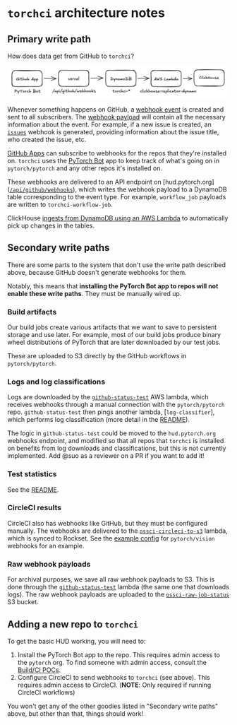 # `torchci` architecture notes

## Primary write path

How does data get from GitHub to `torchci`?

![torchci write path](write-path.png)

Whenever something happens on GitHub, a [webhook event] is created and sent to
all subscribers. The [webhook payload] will contain all the necessary
information about the event. For example, if a new issue is created, an
[`issues`] webhook is generated, providing information about the issue title,
who created the issue, etc.

[GitHub Apps] can subscribe to webhooks for the repos that they're installed
on. `torchci` uses the [PyTorch Bot] app to keep track of what's going on in
`pytorch/pytorch` and any other repos it's installed on.

These webhooks are delivered to an API endpoint on [hud.pytorch.org]
([`/api/github/webhooks`]), which writes the webhook payload to a DynamoDB
table corresponding to the event type. For example, `workflow_job` payloads are
written to `torchci-workflow-job`.

ClickHouse [ingests from DynamoDB using an AWS Lambda] to automatically pick up
changes in the tables.

[webhook event]: https://docs.github.com/en/developers/webhooks-and-events/webhooks/about-webhooks
[webhook payload]: https://docs.github.com/en/developers/webhooks-and-events/webhooks/webhook-events-and-payloads
[`issues`]: https://docs.github.com/en/developers/webhooks-and-events/webhooks/webhook-events-and-payloads#issues
[github apps]: https://docs.github.com/en/developers/apps/getting-started-with-apps/about-apps
[pytorch bot]: https://github.com/apps/pytorch-bot
[`/api/github/webhooks`]: https://github.com/pytorch/test-infra/blob/main/torchci/pages/api/github/webhooks.ts
[ingests from dynamodb using an aws lambda]: https://github.com/pytorch/test-infra/tree/6abfc539d0ce7daf0fcd07533de37b8723e6454a/aws/lambda/clickhouse-replicator-dynamo

## Secondary write paths

There are some parts to the system that don't use the write path described
above, because GitHub doesn't generate webhooks for them.

Notably, this means that **installing the PyTorch Bot app to repos will not
enable these write paths**. They must be manually wired up.

### Build artifacts

Our build jobs create various artifacts that we want to save to persistent
storage and use later. For example, most of our build jobs produce binary wheel
distributions of PyTorch that are later downloaded by our test jobs.

These are uploaded to S3 directly by the GitHub workflows in `pytorch/pytorch`.

### Logs and log classifications

Logs are downloaded by the [`github-status-test`] AWS lambda, which receives
webhooks through a manual connection with the `pytorch/pytorch` repo.
`github-status-test` then pings another lambda, [`log-classifier`], which
performs log classification (more detail in the [README]).

[readme]: https://github.com/pytorch/test-infra/blob/main/aws/lambda/log-classifier/README.md

The logic in `github-status-test` could be moved to the `hud.pytorch.org`
webhooks endpoint, and modified so that all repos that `torchci` is installed
on benefits from log downloads and classifications, but this is not currently
implemented. Add @suo as a reviewer on a PR if you want to add it!

### Test statistics

See the [README](https://github.com/pytorch/pytorch/tree/master/tools/stats).

### CircleCI results

CircleCI also has webhooks like GitHub, but they must be configured manually.
The webhooks are delivered to the [`ossci-circleci-to-s3`] lambda, which is
synced to Rockset. See the [example config] for `pytorch/vision` webhooks for
an example.

[`ossci-circleci-to-s3`]: https://us-east-1.console.aws.amazon.com/lambda/home?region=us-east-1#/functions/ossci-circleci-to-s3?tab=code
[example config]: https://app.circleci.com/settings/project/github/pytorch/vision/webhooks/a5ae92ec-d523-4495-be2a-58ab80a255b9?return-to=https%3A%2F%2Fapp.circleci.com%2Fpipelines%2Fgithub%2Fpytorch%2Fvision

### Raw webhook payloads

For archival purposes, we save all raw webhook payloads to S3. This is done
through the [`github-status-test`] lambda (the same one that downloads logs).
The raw webhook payloads are uploaded to the [`ossci-raw-job-status`] S3 bucket.

[`github-status-test`]: https://us-east-1.console.aws.amazon.com/lambda/home?region=us-east-1#/functions/github-status-test?tab=code
[`ossci-raw-job-status`]: https://s3.console.aws.amazon.com/s3/buckets/ossci-raw-job-status?region=us-east-1&tab=overview

## Adding a new repo to `torchci`

To get the basic HUD working, you will need to:

1. Install the PyTorch Bot app to the repo. This requires admin access to the
   `pytorch` org. To find someone with admin access, consult the [Build/CI POCs].
2. Configure CircleCI to send webhooks to `torchci` (see above). This requires
   admin access to CircleCI. (**NOTE**: Only required if running CircleCI workflows)

You won't get any of the other goodies listed in "Secondary write paths" above,
but other than that, things should work!

[build/ci pocs]: https://pytorch.org/docs/master/community/persons_of_interest.html#build-ci

